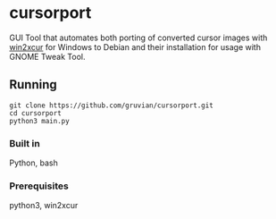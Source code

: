# cursorport
GUI Tool that automates both porting of converted cursor images with [win2xcur](https://github.com/quantum5/win2xcur) for Windows to Debian and their installation for usage with GNOME Tweak Tool. 
## Running

```shell
git clone https://github.com/gruvian/cursorport.git
cd cursorport
python3 main.py
```

### Built in
Python, bash

### Prerequisites
python3, win2xcur


